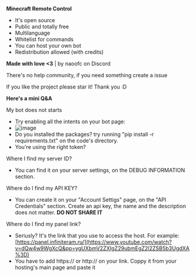 **Minecraft Remote Control**
- It's open source
- Public and totally free
- Multilanguage
- Whitelist for commands
- You can host your own bot
- Redistribution allowed (with credits)


**Made with love <3**  |   by naoofc on Discord

There's no help community, if you need something create a issue

If you like the project please star it! Thank you :D



**Here's a mini Q&A**

My bot does not starts

- Try enabling all the intents on your bot page:
- ![image](https://github.com/Mixigamer1232/MRC/assets/86746636/a143cb2f-971f-42e5-9c22-edecc17ea4b4)
- Do you installed the packages? try running "pip install -r requirements.txt" on the code's directory.
- You're using the right token?


Where I find my server ID?

- You can find it on your server settings, on the DEBUG INFORMATION section.


Where do I find my API KEY?

- You can create it on your "Account Settigs" page, on the "API Credentials" section. Create an api key, the name and the description does not matter. **DO NOT SHARE IT**

Where do I find my panel link?

- Seriusly? It's the link that you use to access the host. For example: [https://panel.infiniteram.ru/](https://www.youtube.com/watch?v=dQw4w9WgXcQ&pp=ygUXbmV2ZXIgZ29ubmEgZ2l2ZSB5b3UgdXA%3D)
- You have to add https:// or http:// on your link. Coppy it from your hosting's main page and paste it

